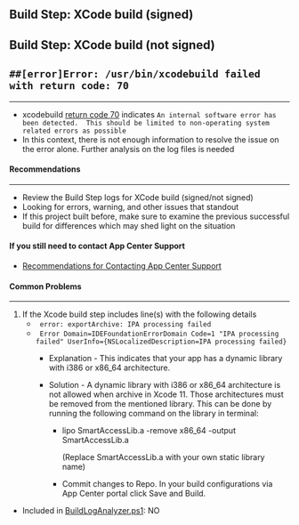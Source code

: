 Build Step: XCode build (signed)
-
Build Step: XCode build (not signed)
-

## ``` ##[error]Error: /usr/bin/xcodebuild failed with return code: 70 ```
---

* xcodebuild [return code 70](https://developer.apple.com/library/archive/documentation/System/Conceptual/ManPages_iPhoneOS/man3/sysexits.3.html) indicates `An internal software error has been detected.  This should be limited to non-operating system related errors as possible `
* In this context, there is not enough information to resolve the issue on the error alone. Further analysis on the log files is needed

#### Recommendations
---

* Review the Build Step logs for XCode build (signed/not signed)
* Looking for errors, warning, and other issues that standout
* If this project built before, make sure to examine the previous successful build for differences which may shed light on the situation

#### If you still need to contact App Center Support
* [Recommendations for Contacting App Center Support](/AppCenterBuildLog/ContactingAppCenterSupport.html)

#### Common Problems
---
1. If the Xcode build step includes line(s) with the following details
    * ` error: exportArchive: IPA processing failed` 
    * ` Error Domain=IDEFoundationErrorDomain Code=1 "IPA processing failed" UserInfo={NSLocalizedDescription=IPA processing failed}`
        * Explanation - This indicates that your app has a dynamic library with i386 or x86_64 architecture.
        
        * Solution - A dynamic library with i386 or x86_64 architecture is not allowed when archive in Xcode 11. Those architectures must be removed from the mentioned library. This can be done by running the following command on the library in terminal:
             * lipo SmartAccessLib.a -remove x86_64 -output SmartAccessLib.a

                (Replace SmartAccessLib.a with your own static library name)
        
            * Commit changes to Repo. In your build configurations via App Center portal click Save and Build. 
    

* Included in [BuildLogAnalyzer.ps1](https://github.com/tdevere/AppCenterBuildLog/blob/master/PowerShellScripts/BuildLogAnalyzer.ps1): NO
